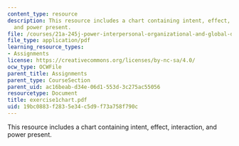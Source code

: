 ```yaml
---
content_type: resource
description: This resource includes a chart containing intent, effect, interaction,
  and power present.
file: /courses/21a-245j-power-interpersonal-organizational-and-global-dimensions-fall-2005/19bc0883f2835e34c5d9f73a758f790c_exercise1chart.pdf
file_type: application/pdf
learning_resource_types:
- Assignments
license: https://creativecommons.org/licenses/by-nc-sa/4.0/
ocw_type: OCWFile
parent_title: Assignments
parent_type: CourseSection
parent_uid: ac16beab-d34e-06d1-553d-3c275ac55056
resourcetype: Document
title: exercise1chart.pdf
uid: 19bc0883-f283-5e34-c5d9-f73a758f790c
---
```

This resource includes a chart containing intent, effect, interaction, and power present.